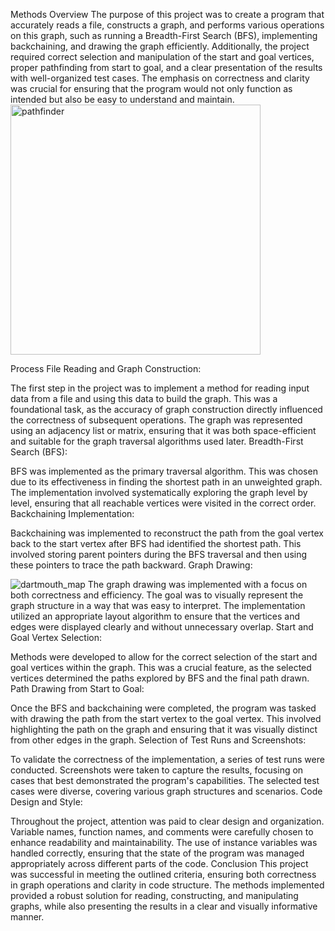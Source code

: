 Methods
Overview
The purpose of this project was to create a program that accurately reads a file, constructs a graph, and performs various operations on this graph, such as running a Breadth-First Search (BFS), implementing backchaining, and drawing the graph efficiently. Additionally, the project required correct selection and manipulation of the start and goal vertices, proper pathfinding from start to goal, and a clear presentation of the results with well-organized test cases. The emphasis on correctness and clarity was crucial for ensuring that the program would not only function as intended but also be easy to understand and maintain.
<img width="400" alt="pathfinder" src="https://github.com/user-attachments/assets/f8f21b42-7a0b-4a1f-96ed-cb1b5b05796f">

Process
File Reading and Graph Construction:

The first step in the project was to implement a method for reading input data from a file and using this data to build the graph. This was a foundational task, as the accuracy of graph construction directly influenced the correctness of subsequent operations. The graph was represented using an adjacency list or matrix, ensuring that it was both space-efficient and suitable for the graph traversal algorithms used later.
Breadth-First Search (BFS):

BFS was implemented as the primary traversal algorithm. This was chosen due to its effectiveness in finding the shortest path in an unweighted graph. The implementation involved systematically exploring the graph level by level, ensuring that all reachable vertices were visited in the correct order.
Backchaining Implementation:

Backchaining was implemented to reconstruct the path from the goal vertex back to the start vertex after BFS had identified the shortest path. This involved storing parent pointers during the BFS traversal and then using these pointers to trace the path backward.
Graph Drawing:

![dartmouth_map](https://github.com/user-attachments/assets/b74da2d3-febc-4822-aeaa-32401c2e435d)
The graph drawing was implemented with a focus on both correctness and efficiency. The goal was to visually represent the graph structure in a way that was easy to interpret. The implementation utilized an appropriate layout algorithm to ensure that the vertices and edges were displayed clearly and without unnecessary overlap.
Start and Goal Vertex Selection:

Methods were developed to allow for the correct selection of the start and goal vertices within the graph. This was a crucial feature, as the selected vertices determined the paths explored by BFS and the final path drawn.
Path Drawing from Start to Goal:

Once the BFS and backchaining were completed, the program was tasked with drawing the path from the start vertex to the goal vertex. This involved highlighting the path on the graph and ensuring that it was visually distinct from other edges in the graph.
Selection of Test Runs and Screenshots:

To validate the correctness of the implementation, a series of test runs were conducted. Screenshots were taken to capture the results, focusing on cases that best demonstrated the program's capabilities. The selected test cases were diverse, covering various graph structures and scenarios.
Code Design and Style:

Throughout the project, attention was paid to clear design and organization. Variable names, function names, and comments were carefully chosen to enhance readability and maintainability. The use of instance variables was handled correctly, ensuring that the state of the program was managed appropriately across different parts of the code.
Conclusion
This project was successful in meeting the outlined criteria, ensuring both correctness in graph operations and clarity in code structure. The methods implemented provided a robust solution for reading, constructing, and manipulating graphs, while also presenting the results in a clear and visually informative manner.

